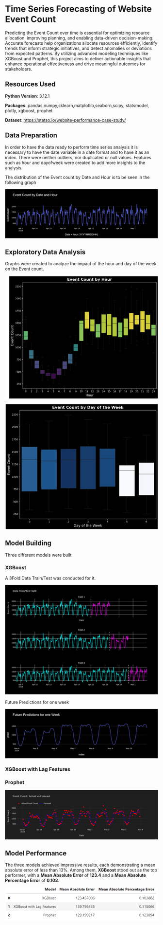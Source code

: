 # Time Series Forecasting of Website Event Count

Predicting the Event Count over time is essential for optimizing resource allocation, improving planning, and enabling data-driven decision-making. Accurate forecasts help organizations allocate resources efficiently, identify trends that inform strategic initiatives, and detect anomalies or deviations from expected patterns. By utilizing advanced modeling techniques like XGBoost and Prophet, this project aims to deliver actionable insights that enhance operational effectiveness and drive meaningful outcomes for stakeholders.

## Resources Used

**Python Version**: 3.12.1

**Packages**: pandas,numpy,sklearn,matplotlib,seaborn,scipy, statsmodel, plotly, xgboost, prophet

**Dataset**: https://statso.io/website-performance-case-study/

## Data Preparation

In order to have the data ready to perform time series analysis it is necessary to have the date variable in a date format and to have it as an index. There were neither outliers, nor duplicated or null values.
Features such as hour and dayofweek were created to add more insights to the analysis.

The distribution of the Event count by Date and Hour is to be seen in the following graph

![Example Image](images/original.png)

## Exploratory Data Analysis

Graphs were created to analyze the impact of the hour and day of the week on the Event count.

![Example Image](images/Eventcountbyhour.png)

![Example Image](images/eventcountbydayofweek.png)

## Model Building

Three different models were built

### XGBoost

A 3Fold Data Train/Test was conducted for it. 

![Example Image](images/traintest.png)

Future Predictions for one week

![Example Image](images/predictionsweekxgbo.png)

### XGBoost with Lag Features

### Prophet

![Example Image](images/propet.png)

## Model Performance

The three models achieved impressive results, each demonstrating a mean absolute error of less than 13%. Among them, **XGBoost** stood out as the top performer, with a **Mean Absolute Error** of **123.4** and a **Mean Absolute Percentage Error** of **0.103**.

![Example Image](images/results.png)
